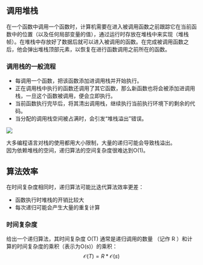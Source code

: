 ## 调用堆栈
在一个函数中调用一个函数时，计算机需要在进入被调用函数之前跟踪它在当前函数中的位置（以及任何局部变量的值），通过运行时存放在堆栈中来实现（堆栈帧）。在堆栈中存放好了数据后就可以进入被调用的函数。在完成被调用函数之后，他会弹出堆栈顶部元素，以恢复在进行函数调用之前所在的函数。  
### 调用栈的一般流程  
- 每调用一个函数，把该函数添加进调用栈并开始执行。
- 正在调用栈中执行的函数还调用了其它函数，那么新函数也将会被添加进调用栈，一旦这个函数被调用，便会立即执行。
- 当前函数执行完毕后，将其清出调用栈，继续执行当前执行环境下的剩余的代码。
- 当分配的调用栈空间被占满时，会引发“堆栈溢出”错误。

![](/img/frame.png)

大多编程语言对栈的使用都用大小限制，大量的递归可能会导致栈溢出。  
因为依赖堆栈的空间，递归算法的空间复杂度很难达到O(1)。

## 算法效率 
在时间复杂度相同时，递归算法可能比迭代算法效率更差：
- 函数执行时堆栈的开销比较大  
- 每次递归可能会产生大量的重复计算  
### 时间复杂度
给出一个递归算法，其时间复杂度 O(T) 通常是递归调用的数量 （记作 R ）和计算的时间复杂度的乘积（表示为O(s)）的乘积：
$${\mathcal{O}(T) = R * \mathcal{O}(s)}$$